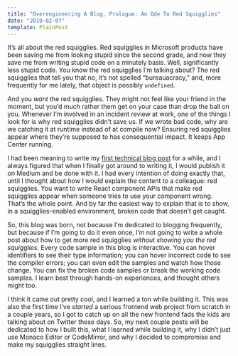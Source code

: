 ```yaml
---
title: "Overengineering A Blog, Prologue: An Ode To Red Squigglies"
date: "2019-02-07"
template: PlainPost
---
```


It’s all about the red squigglies. Red squigglies in Microsoft products have been saving me from looking stupid since the second grade, and now they save me from writing stupid code on a minutely basis. Well, significantly less stupid code. You know the red squigglies I’m talking about? The red squigglies that tell you that no, it’s not spelled “bureauacracy,” and, more frequently for me lately, that object is possibly `undefined`.

And you _want_ the red squigglies. They might not feel like your friend in the moment, but you’d much rather them get on your case than drop the ball on you. Whenever I’m involved in an incident review at work, one of the things I look for is why red squigglies didn’t save us. If we wrote bad code, why are we catching it at runtime instead of at compile now? Ensuring red squigglies appear where they’re supposed to has consequential impact. It keeps App Center running.

I had been meaning to write my [first technical blog post](/expressive-react-component-apis-with-discriminated-unions) for a while, and I always figured that when I finally got around to writing it, I would publish it on Medium and be done with it. I had every intention of doing exactly that, until I thought about how I would explain the content to a colleague: red squigglies. You want to write React component APIs that make red squigglies appear when someone tries to use your component wrong. That’s the whole point. And by far the easiest way to explain that is to show, in a squigglies-enabled environment, broken code that doesn’t get caught.

So, this blog was born, not because I’m dedicated to blogging frequently, but because if I’m going to do it even once, I’m not going to write a whole post about how to get more red squigglies _without showing you the red squigglies_. Every code sample in this blog is interactive. You can hover identifiers to see their type information; you can hover incorrect code to see the compiler errors; you can even edit the samples and watch how those change. You can fix the broken code samples or break the working code samples. I learn best through hands-on experiences, and thought others might too.

I think it came out pretty cool, and I learned a ton while building it. This was also the first time I’ve _started_ a serious frontend web project from scratch in a couple years, so I got to catch up on all the new frontend fads the kids are talking about on Twitter these days. So, my next couple posts will be dedicated to how I built this, what I learned while building it, why I didn’t just use Monaco Editor or CodeMirror, and why I decided to compromise and make my squigglies straight lines.